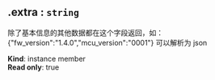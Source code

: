 <a name="module_miot/Device--module.exports..IDevice+extra"></a>

## .extra : <code>string</code>
除了基本信息的其他数据都在这个字段返回，如：{"fw_version":"1.4.0","mcu_version":"0001"}
可以解析为 json

**Kind**: instance member  
**Read only**: true  
